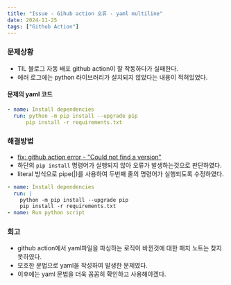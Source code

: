 ```yaml
---
title: "Issue - Gihub action 오류 - yaml multiline"
date: 2024-11-25
tags: ["Github Action"]
---
```


### 문제상황
- TIL 블로그 자동 배포 github action이 잘 작동하다가 실패한다.
- 에러 로그에는 python 라이브러리가 설치되지 않았다는 내용이 적혀있었다.

#### 문제의 yaml 코드
```yaml
- name: Install dependencies
  run: python -m pip install --upgrade pip
	  pip install -r requirements.txt
```

### 해결방법
- [fix: github action error - "Could not find a version"](https://github.com/bong-u/cnu-notice/commit/a8936824048914565bb67c646468c07ff65c3f0f)
- 하단의 `pip install` 명령어가 실행되지 않아 오류가 발생하는것으로 판단하였다.
- literal 방식으로 pipe(|)를 사용하여 두번째 줄의 명령어가 실행되도록 수정하였다.

```yaml
- name: Install dependencies
  run: |
    python -m pip install --upgrade pip
    pip install -r requirements.txt
- name: Run python script
```

### 회고
- github action에서 yaml파일을 파싱하는 로직이 바뀐것에 대한 패치 노트는 찾지못하였다.
- 모호한 문법으로 yaml을 작성하여 발생한 문제였다.
- 이후에는 yaml 문법을 더욱 꼼꼼히 확인하고 사용해야겠다.

